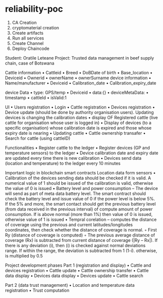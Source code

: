 # reliability-poc



1) CA Creation
2) cryptomaterial creation
3) Create artifacts
4) Run all services
5) Create Channel
7) Deploy Chaincode



Student: Oratile Leteane
Project: Trusted data management in beef supply chain, case of Botswana


Cattle information
    • Cattleid
    • Breed
    • DoBDate of birth
    • Base_location
    • Deviceid
    • Ownerid
    • ownerName
    • ownerSurname
device information
    • Name/manufacturer
    • Deviceid
    • Calibration_date
    • Calibration_expiry_date


device Data
    • type: GPS/temp
    • Deviceid
    • data:{}
    • deviceMetaData:
    • timestamp
    • cattleId
    • isValid:1

UI
    • Users registration
    • Login
    • Cattle registration
    • Devices registration
    • Device update (should be done by authority organisation users). Updating devices is changing the calibration dates
    • display OF Registered cattle (live cattle for organisation whose user is logged in)
    • Display of devices (to a specific organisation) whose calibration date is expired and those whose expiry date is nearing
    • Updating cattle
    • Cattle ownership transafer
    • Search for cattle (using cattleID)

Functionalities
    • Register cattle to the ledger
    • Register devices (GP and temperature sensors) to the ledger
    • Device calibration date and expiry date are updated every time there is new calibration
    • Devices send data (location and temperature) to the ledger every 10 minutes

Important logic in blockchain smart contracts
Location data form sensors
    • Calibration of the devices sending data should be checked if it is valid. A numerical value of 1 should be issued of the calibration is valid, otherwise the value of 0 is issued
    • Battery level and power consumption – The device will send as part of meta data battery level. The smart contract should check the battery level and issue value of 0 if the power level is below 5%. If the 5% and more, the smart contact should get the previous battery level (from data received in the previous interval) of compute amount of power consumption. If is above normal (more than 1%) then value of 0 is issued, otherwise value of 1 is issued
    • Tempral corelation – computes the distance of coverage using the previous and current latitudes/longitudes coordinates, then check whether the distance of coverage is normal.
        ◦ First Ry (distance of coverage is computed)
        ◦ The previous average distance of coverage (Rx) is subtracted from current distance of coverage (|Ry – Rx|). If there is any deviation (i), then (i) is checked against normal deviations range. If within the range, the deviation is subtracted from 1 (1-i). otherwise, is multiplied by 0.5

Project development phases
Part 1 (registration and display)
    • Cattle and devices registration
    • Cattle update
    • Cattle ownership transfer
    • Cattle data display
    • Devices data display
    • Devices update
    • Cattle search

Part 2 (data trust management)
    • Location and temperature data registration
    • Trust computation
